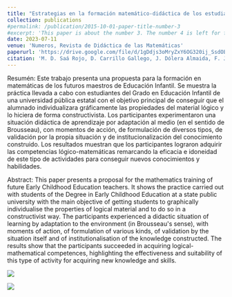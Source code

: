 ```yaml
---
title: "Estrategias en la formación matemático-didáctica de los estudiantes del Grado en Educación Infantil"
collection: publications
#permalink: /publication/2015-10-01-paper-title-number-3
#excerpt: 'This paper is about the number 3. The number 4 is left for future work.'
date: 2023-07-11
venue: 'Numeros, Revista de Didáctica de las Matemáticas'
paperurl: 'https://drive.google.com/file/d/1gDdjs3oMryZxY6OG320ij_SsdOE1JQ8k/view'
citation: 'M. D. Saá Rojo, D. Carrillo Gallego, J. Dólera Almaida, F. J. Ibáñez-López, A. Maurandi-López, E. Sánchez Jiménez (2023). Estrategias en la formación matemático-didáctica de los estudiantes del Grado en E. Infantil. Números. Revista de Didáctica de las Matemáticas, 114, 23–41. https://doi.org/10.6018/educatio.512331'
---
```



Resumén: Este trabajo presenta una propuesta para la formación en matemáticas de los futuros
maestros de Educación Infantil. Se muestra la práctica llevada a cabo con estudiantes del
Grado en Educación Infantil de una universidad pública estatal con el objetivo principal
de conseguir que el alumnado individualizara gráficamente las propiedades del material
lógico y lo hiciera de forma constructivista. Los participantes experimentaron una
situación didáctica de aprendizaje por adaptación al medio (en el sentido de Brousseau),
con momentos de acción, de formulación de diversos tipos, de validación por la propia
situación y de institucionalización del conocimiento construido. Los resultados muestran
que los participantes lograron adquirir las competencias lógico-matemáticas remarcando
la eficacia e idoneidad de este tipo de actividades para conseguir nuevos conocimientos
y habilidades.


Abstract: This paper presents a proposal for the mathematics training of future Early Childhood
Education teachers. It shows the practice carried out with students of the Degree in Early
Childhood Education at a state public university with the main objective of getting
students to graphically individualise the properties of logical material and to do so in a
constructivist way. The participants experienced a didactic situation of learning by
adaptation to the environment (in Brousseau's sense), with moments of action, of
formulation of various kinds, of validation by the situation itself and of
institutionalisation of the knowledge constructed. The results show that the participants
succeeded in acquiring logical-mathematical competences, highlighting the effectiveness
and suitability of this type of activity for acquiring new knowledge and skills.


![](https://drive.google.com/file/d/1gDdjs3oMryZxY6OG320ij_SsdOE1JQ8k/view)


![](https://amaurandi.github.io/files/2023Numeros-i.png)



